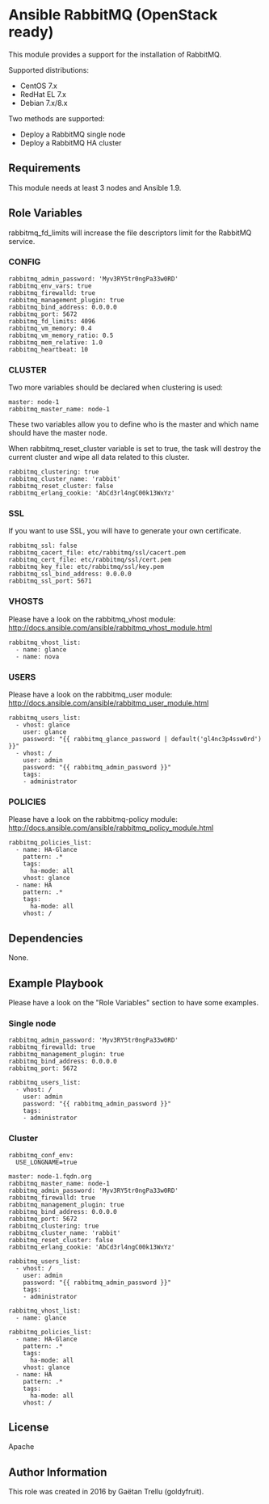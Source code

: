 # Ansible RabbitMQ (OpenStack ready)
This module provides a support for the installation of RabbitMQ.

Supported distributions:
- CentOS 7.x
- RedHat EL 7.x
- Debian 7.x/8.x

Two methods are supported:
- Deploy a RabbitMQ single node
- Deploy a RabbitMQ HA cluster

## Requirements
This module needs at least 3 nodes and Ansible 1.9.

## Role Variables
rabbitmq_fd_limits will increase the file descriptors limit for the RabbitMQ service.
### CONFIG
```
rabbitmq_admin_password: 'Myv3RY5tr0ngPa33w0RD'
rabbitmq_env_vars: true
rabbitmq_firewalld: true
rabbitmq_management_plugin: true
rabbitmq_bind_address: 0.0.0.0
rabbitmq_port: 5672
rabbitmq_fd_limits: 4096
rabbitmq_vm_memory: 0.4
rabbitmq_vm_memory_ratio: 0.5
rabbitmq_mem_relative: 1.0
rabbitmq_heartbeat: 10
```

### CLUSTER
Two more variables should be declared when clustering is used:
```
master: node-1
rabbitmq_master_name: node-1
```
These two variables allow you to define who is the master and which name should have the master node.

When rabbitmq_reset_cluster variable is set to true, the task will destroy the current cluster and wipe all data related to this cluster. 
```
rabbitmq_clustering: true
rabbitmq_cluster_name: 'rabbit'
rabbitmq_reset_cluster: false
rabbitmq_erlang_cookie: 'AbCd3rl4ngC00k13WxYz'
```

### SSL
If you want to use SSL, you will have to generate your own certificate.
```
rabbitmq_ssl: false
rabbitmq_cacert_file: etc/rabbitmq/ssl/cacert.pem
rabbitmq_cert_file: etc/rabbitmq/ssl/cert.pem
rabbitmq_key_file: etc/rabbitmq/ssl/key.pem
rabbitmq_ssl_bind_address: 0.0.0.0
rabbitmq_ssl_port: 5671
```

### VHOSTS
Please have a look on the rabbitmq_vhost module: http://docs.ansible.com/ansible/rabbitmq_vhost_module.html
```
rabbitmq_vhost_list:
  - name: glance
  - name: nova
```

### USERS
Please have a look on the rabbitmq_user module: http://docs.ansible.com/ansible/rabbitmq_user_module.html
```
rabbitmq_users_list:
  - vhost: glance
    user: glance
    password: "{{ rabbitmq_glance_password | default('gl4nc3p4ssw0rd') }}"
  - vhost: /
    user: admin
    password: "{{ rabbitmq_admin_password }}"
    tags:
    - administrator
```

### POLICIES
Please have a look on the rabbitmq-policy module: http://docs.ansible.com/ansible/rabbitmq_policy_module.html
```
rabbitmq_policies_list:
  - name: HA-Glance
    pattern: .*
    tags:
      ha-mode: all
    vhost: glance
  - name: HA
    pattern: .*
    tags:
      ha-mode: all
    vhost: /
```

## Dependencies
None.

## Example Playbook
Please have a look on the "Role Variables" section to have some examples.

### Single node
```
rabbitmq_admin_password: 'Myv3RY5tr0ngPa33w0RD'
rabbitmq_firewalld: true
rabbitmq_management_plugin: true
rabbitmq_bind_address: 0.0.0.0
rabbitmq_port: 5672

rabbitmq_users_list:
  - vhost: /
    user: admin
    password: "{{ rabbitmq_admin_password }}"
    tags:
    - administrator
```

### Cluster
```
rabbitmq_conf_env:
  USE_LONGNAME=true

master: node-1.fqdn.org
rabbitmq_master_name: node-1
rabbitmq_admin_password: 'Myv3RY5tr0ngPa33w0RD'
rabbitmq_firewalld: true
rabbitmq_management_plugin: true
rabbitmq_bind_address: 0.0.0.0
rabbitmq_port: 5672
rabbitmq_clustering: true
rabbitmq_cluster_name: 'rabbit'
rabbitmq_reset_cluster: false
rabbitmq_erlang_cookie: 'AbCd3rl4ngC00k13WxYz'

rabbitmq_users_list:
  - vhost: /
    user: admin
    password: "{{ rabbitmq_admin_password }}"
    tags:
    - administrator

rabbitmq_vhost_list:
  - name: glance

rabbitmq_policies_list:
  - name: HA-Glance
    pattern: .*
    tags:
      ha-mode: all
    vhost: glance
  - name: HA
    pattern: .*
    tags:
      ha-mode: all
    vhost: /
```

## License
Apache

## Author Information
This role was created in 2016 by Gaëtan Trellu (goldyfruit).
